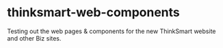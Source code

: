 # thinksmart-web-components
Testing out the web pages &amp; components for the new ThinkSmart website and other Biz sites.
